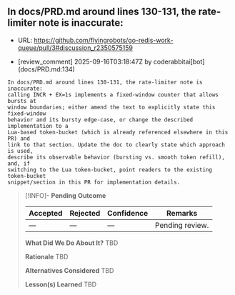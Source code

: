 ## In docs/PRD.md around lines 130-131, the rate-limiter note is inaccurate:

- URL: https://github.com/flyingrobots/go-redis-work-queue/pull/3#discussion_r2350575159

- [review_comment] 2025-09-16T03:18:47Z by coderabbitai[bot] (docs/PRD.md:134)

```text
In docs/PRD.md around lines 130-131, the rate-limiter note is inaccurate:
calling INCR + EX=1s implements a fixed-window counter that allows bursts at
window boundaries; either amend the text to explicitly state this fixed-window
behavior and its bursty edge-case, or change the described implementation to a
Lua-based token-bucket (which is already referenced elsewhere in this PR) and
link to that section. Update the doc to clearly state which approach is used,
describe its observable behavior (bursting vs. smooth token refill), and, if
switching to the Lua token-bucket, point readers to the existing token-bucket
snippet/section in this PR for implementation details.
```

> [!INFO]- **Pending**
> **Outcome**
> 
> | Accepted | Rejected | Confidence | Remarks |
> |----------|----------|------------|---------|
> | — | — | — | Pending review. |
>
> **What Did We Do About It?**
> TBD
>
> **Rationale**
> TBD
>
> **Alternatives Considered**
> TBD
>
> **Lesson(s) Learned**
> TBD
